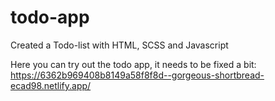 # todo-app

Created a Todo-list with HTML, SCSS and Javascript


Here you can try out the todo app, it needs to be fixed a bit: https://6362b969408b8149a58f8f8d--gorgeous-shortbread-ecad98.netlify.app/
